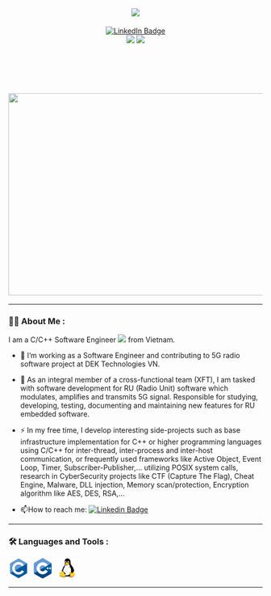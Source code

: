<div id="header" align="center">
  <img src="https://media.giphy.com/media/M9gbBd9nbDrOTu1Mqx/giphy.gif" width="100"/>
</div>

<div id="header" align="center">
  <img src="https://komarev.com/ghpvc/?username=giang-nguyentbk&style=flat-square&color=blue" alt=""/>
</div>

<div id="badges" align="center">
  <a href="https://www.linkedin.com/in/giang-nguyentbk/">
    <img src="https://img.shields.io/badge/LinkedIn-blue?style=for-the-badge&logo=linkedin&logoColor=white" alt="LinkedIn Badge"/>
  </a>
</div>

<div id="header" align="center">
  <img src="https://media.giphy.com/media/v1.Y2lkPTc5MGI3NjExeGFtOTdmdzZuZnAwdmJrZXZoY2l2aGZuejQ1YWJ6dHhuOGd2Z2I3YyZlcD12MV9pbnRlcm5hbF9naWZfYnlfaWQmY3Q9Zw/gDPxwdP6SKFnsWDJ2u/giphy.gif" width="200"/>
  <img src="https://media.giphy.com/media/v1.Y2lkPTc5MGI3NjExb2Zrbm1pNjZmOTQzcGV4YTVrOXZremtybjd0ejhreXR3ejB4bzczYyZlcD12MV9pbnRlcm5hbF9naWZfYnlfaWQmY3Q9Zw/QMHoU66sBXqqLqYvGO/giphy.gif" width="200"/>
</div>

<br/><br/>
<br/><br/>

<div align="center">
  <img src="https://media.giphy.com/media/dWesBcTLavkZuG35MI/giphy.gif" width="800" height="400"/>
</div>

---

### :woman_technologist: About Me :
I am a C/C++ Software Engineer <img src="https://media.giphy.com/media/WUlplcMpOCEmTGBtBW/giphy.gif" width="30"> from Vietnam.
- :telescope: I’m working as a Software Engineer and contributing to 5G radio software project at DEK Technologies VN.

- :seedling: As an integral member of a cross-functional team (XFT), I am tasked with software development for RU (Radio Unit) software which modulates, amplifies and transmits 5G signal. Responsible for studying, developing, testing, documenting and maintaining new features for RU embedded software.

- :zap: In my free time, I develop interesting side-projects such as base infrastructure implementation for C++ or higher programming languages using C/C++ for inter-thread, inter-process and inter-host communication, or frequently used frameworks like Active Object, Event Loop, Timer, Subscriber-Publisher,... utilizing POSIX system calls, research in CyberSecurity projects like CTF (Capture The Flag), Cheat Engine, Malware, DLL injection, Memory scan/protection, Encryption algorithm like AES, DES, RSA,...

- :mailbox:How to reach me: [![Linkedin Badge](https://img.shields.io/badge/-giangnguyentbk-blue?style=flat&logo=Linkedin&logoColor=white)](https://www.linkedin.com/in/giang-nguyentbk/)

---

### :hammer_and_wrench: Languages and Tools :
<div>
  <img src="https://github.com/devicons/devicon/blob/master/icons/c/c-original.svg" title="C" alt="C" width="40" height="40"/>&nbsp;
  <img src="https://github.com/devicons/devicon/blob/master/icons/cplusplus/cplusplus-original.svg" title="C++" alt="C++" width="40" height="40"/>&nbsp;
  <img src="https://github.com/devicons/devicon/blob/master/icons/linux/linux-original.svg" title="Linux" alt="Linux" width="40" height="40"/>&nbsp;
</div>

---
